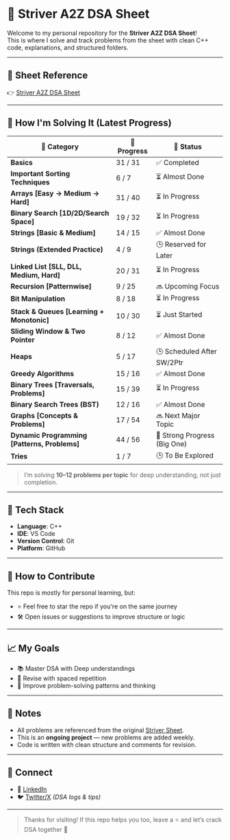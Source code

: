 # 📘 Striver A2Z DSA Sheet

Welcome to my personal repository for the **Striver A2Z DSA Sheet**!  
This is where I solve and track problems from the sheet with clean C++ code, explanations, and structured folders.

---

## 🔗 Sheet Reference

👉 [Striver A2Z DSA Sheet](https://takeuforward.org/strivers-a2z-dsa-course/strivers-a2z-dsa-course-sheet-2)

---

## 🧠 How I'm Solving It (Latest Progress)

| 🧩 **Category**                               | 🚀 **Progress** | 📌 **Status**                |
| --------------------------------------------- | --------------- | ---------------------------- |
| **Basics**                                    | 31 / 31         | ✅ Completed                  |
| **Important Sorting Techniques**              | 6 / 7           | ⏳ Almost Done                |
| **Arrays \[Easy → Medium → Hard]**            | 31 / 40         | ⏳ In Progress                |
| **Binary Search \[1D/2D/Search Space]**       | 19 / 32         | ⏳ In Progress                |
| **Strings \[Basic & Medium]**                 | 14 / 15         | ✅ Almost Done                |
| **Strings (Extended Practice)**               | 4 / 9           | 🕒 Reserved for Later        |
| **Linked List \[SLL, DLL, Medium, Hard]**     | 20 / 31         | ⏳ In Progress                |
| **Recursion \[Patternwise]**                  | 9 / 25          | 🔜 Upcoming Focus            |
| **Bit Manipulation**                          | 8 / 18          | ⏳ In Progress                |
| **Stack & Queues \[Learning + Monotonic]**    | 10 / 30         | ⏳ Just Started               |
| **Sliding Window & Two Pointer**              | 8 / 12          | ✅ Almost Done                |
| **Heaps**                                     | 5 / 17          | 🕒 Scheduled After SW/2Ptr   |
| **Greedy Algorithms**                         | 15 / 16         | ✅ Almost Done                |
| **Binary Trees \[Traversals, Problems]**      | 15 / 39         | ⏳ In Progress                |
| **Binary Search Trees (BST)**                 | 12 / 16         | ✅ Almost Done                |
| **Graphs \[Concepts & Problems]**             | 17 / 54         | 🔜 Next Major Topic          |
| **Dynamic Programming \[Patterns, Problems]** | 44 / 56         | 🚀 Strong Progress (Big One) |
| **Tries**                                     | 1 / 7           | 🕒 To Be Explored            |

> I’m solving **10–12 problems per topic** for deep understanding, not just completion.

---

## 🧰 Tech Stack

- **Language**: C++
- **IDE**: VS Code
- **Version Control**: Git
- **Platform**: GitHub

---

## 🔄 How to Contribute

This repo is mostly for personal learning, but:

- ⭐ Feel free to star the repo if you're on the same journey  
- 🛠️ Open issues or suggestions to improve structure or logic

---

## 📈 My Goals

- 📚 Master DSA with Deep understandings  
- 🔁 Revise with spaced repetition  
- 🧪 Improve problem-solving patterns and thinking  

---

## 📌 Notes

- All problems are referenced from the original [Striver Sheet](https://takeuforward.org/strivers-a2z-dsa-course/strivers-a2z-dsa-course-sheet-2).  
- This is an **ongoing project** — new problems are added weekly.  
- Code is written with clean structure and comments for revision.

---

## 📩 Connect

- 🔗 [LinkedIn](https://www.linkedin.com/in/anup2702/)
- 🐦 [Twitter/X](https://twitter.com/anup2702) *(DSA logs & tips)*

---

> Thanks for visiting! If this repo helps you too, leave a ⭐ and let’s crack DSA together 💪
